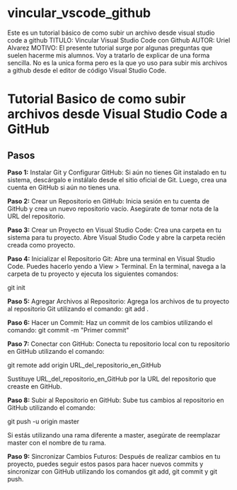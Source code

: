 # vincular_vscode_github
Este es un tutorial básico de como subir un archivo desde visual studio code a github
TITULO: Vincular Visual Studio Code con Github
AUTOR: Uriel Alvarez
MOTIVO: El presente tutorial surge por algunas preguntas que suelen hacerme mis alumnos. Voy a tratarlo de explicar de una forma sencilla. No es la unica forma pero es la que yo uso para subir mis archivos a github desde el editor de código Visual Studio Code.

# Tutorial Basico de como subir archivos desde Visual Studio Code a GitHub

## Pasos
**Paso 1:** Instalar Git y Configurar GitHub:
Si aún no tienes Git instalado en tu sistema, descárgalo e instálalo desde el sitio oficial de Git. Luego, crea una cuenta en GitHub si aún no tienes una.

**Paso 2:** Crear un Repositorio en GitHub:
Inicia sesión en tu cuenta de GitHub y crea un nuevo repositorio vacío. Asegúrate de tomar nota de la URL del repositorio.

**Paso 3:** Crear un Proyecto en Visual Studio Code:
Crea una carpeta en tu sistema para tu proyecto. Abre Visual Studio Code y abre la carpeta recién creada como proyecto.

**Paso 4:** Inicializar el Repositorio Git:
Abre una terminal en Visual Studio Code. Puedes hacerlo yendo a View > Terminal. En la terminal, navega a la carpeta de tu proyecto y ejecuta los siguientes comandos:

git init

**Paso 5:** Agregar Archivos al Repositorio:
Agrega los archivos de tu proyecto al repositorio Git utilizando el comando:
git add .

**Paso 6:** Hacer un Commit:
Haz un commit de los cambios utilizando el comando:
git commit -m "Primer commit"

**Paso 7:** Conectar con GitHub:
Conecta tu repositorio local con tu repositorio en GitHub utilizando el comando:

git remote add origin URL_del_repositorio_en_GitHub

Sustituye URL_del_repositorio_en_GitHub por la URL del repositorio que creaste en GitHub.

**Paso 8:** Subir al Repositorio en GitHub:
Sube tus cambios al repositorio en GitHub utilizando el comando:

git push -u origin master

Si estás utilizando una rama diferente a master, asegúrate de reemplazar master con el nombre de tu rama.

**Paso 9:** Sincronizar Cambios Futuros:
Después de realizar cambios en tu proyecto, puedes seguir estos pasos para hacer nuevos commits y sincronizar con GitHub utilizando los comandos git add, git commit y git push.
